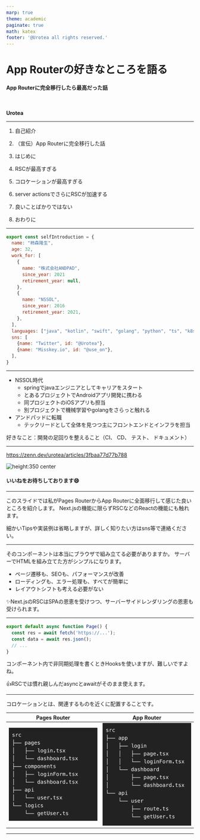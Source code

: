 ```yaml
---
marp: true
theme: academic
paginate: true
math: katex
footer: '@Urotea all rights reserved.'
---
```


<style>
@import url('https://fonts.googleapis.com/css2?family=Noto+Sans+JP:wght@100..900&display=swap');
section {
  font-family: "Noto Sans JP", sans-serif;
  font-optical-sizing: auto;
  font-weight: <weight>;
  font-style: normal;
}
table {margin-left: auto;margin-right: auto;display:table;}
</style>

<!-- _class: lead -->

# App Routerの好きなところを語る

#### App Routerに完全移行したら最高だった話

<br>

**Urotea**

---

<!-- _header: 目次 -->

1. 自己紹介

1. （宣伝）App Routerに完全移行した話
1. はじめに
1. RSCが最高すぎる
1. コロケーションが最高すぎる
1. server actionsでさらにRSCが加速する
1. 良いことばかりではない
1. おわりに

---

<!-- _header: 自己紹介 -->

```js
export const selfIntroduction = {
  name: "柿森隆生",
  age: 32,
  work_for: [
    {
      name: "株式会社ANDPAD",
      since_year: 2021
      retirement_year: null,
    },
    {
      name: "NSSOL",
      since_year: 2016
      retirement_year: 2021,
    },
  ],
  languages: ["java", "kotlin", "swift", "golang", "python", "ts", "k8s"],
  sns: [
    {name: "Twitter", id: "@Urotea"},
    {name: "Misskey.io", id: "@use_on"},
  ],
}
```

---

<!-- _header: 自己紹介 -->

- NSSOL時代
  - springでjavaエンジニアとしてキャリアをスタート
  - とあるプロジェクトでAndroidアプリ開発に携わる
  - 同プロジェクトのiOSアプリも担当
  - 別プロジェクトで機械学習やgolangをさらっと触れる
- アンドパッドに転職
  - テックリードとして全体を見つつ主にフロントエンドとインフラを担当

好きなこと：開発の足回りを整えること（CI、 CD、 テスト、 ドキュメント）

---

<!-- _header: （宣伝）App Routerに完全移行した話 -->

https://zenn.dev/urotea/articles/3fbaa77d77b788

![height:350 center](https://res.cloudinary.com/zenn/image/upload/s--N74gF2lq--/c_fit%2Cg_north_west%2Cl_text:notosansjp-medium.otf_55:1%25E5%25B9%25B4%25E3%2581%258B%25E3%2581%2591%25E3%2581%25A6Next.js%25E3%2581%25AEapp%2520router%25E3%2581%25B8%25E5%25AE%258C%25E5%2585%25A8%25E7%25A7%25BB%25E8%25A1%258C%25E3%2581%2597%25E3%2581%259F%25E8%25A9%25B1%2Cw_1010%2Cx_90%2Cy_100/g_south_west%2Cl_text:notosansjp-medium.otf_37:urotea%2Cx_203%2Cy_121/g_south_west%2Ch_90%2Cl_fetch:aHR0cHM6Ly96ZW5uLWRldi5naXRodWIuaW8vZGVmYXVsdC1hdmF0YXJzL2RhcmsvdS5wbmc=%2Cr_max%2Cw_90%2Cx_87%2Cy_95/v1627283836/default/og-base-w1200-v2.png)

#### いいねをお待ちしております:smile:

---

<!-- _header: はじめに -->

このスライドでは私がPages RouterからApp Routerに全面移行して感じた良いところを紹介します。
Next.jsの機能に限らずRSCなどのReactの機能にも触れます。

細かいTipsや実装例は省略しますが、詳しく知りたい方はsns等で連絡ください。

---

<!-- _header: RSCが最高すぎる -->

そのコンポーネントは本当にブラウザで組み立てる必要がありますか。
サーバーでHTMLを組み立てた方がシンプルになります。

- ページ遷移も、SEOも、パフォーマンスが改善
- ローディングも、エラー処理も、すべてが簡単に
- レイアウトシフトも考える必要がない

:sparkles:Next.jsのRSCはSPAの恩恵を受けつつ、サーバーサイドレンダリングの恩恵も受けられます。

---

<!-- _header: RSCが最高すぎる -->

```ts
export default async function Page() {
  const res = await fetch('https://...');
  const data = await res.json();
  // ...
}
```

コンポーネント内で非同期処理を書くときHooksを使いますが、難しいですよね。

:+1:RSCでは慣れ親しんだasyncとawaitがそのまま使えます。

---

<!-- _header: コロケーションが最高すぎる -->

コロケーションとは、関連するものを近くに配置することです。

| Pages Router | App Router |
| --- | --- |
| ![height:400](/src/images/pagesRouterPath.png) | ![height:400](/src/images/appRouterPath.png) |

---

